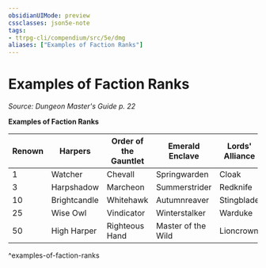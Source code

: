 ```yaml
---
obsidianUIMode: preview
cssclasses: json5e-note
tags:
- ttrpg-cli/compendium/src/5e/dmg
aliases: ["Examples of Faction Ranks"]
---
```

# Examples of Faction Ranks
*Source: Dungeon Master's Guide p. 22* 

**Examples of Faction Ranks**

| Renown | Harpers | Order of the Gauntlet | Emerald Enclave | Lords' Alliance | Zhentarim |
|--------|---------|-----------------------|-----------------|-----------------|-----------|
| 1 | Watcher | Chevall | Springwarden | Cloak | Fang |
| 3 | Harpshadow | Marcheon | Summerstrider | Redknife | Wolf |
| 10 | Brightcandle | Whitehawk | Autumnreaver | Stingblade | Viper |
| 25 | Wise Owl | Vindicator | Winterstalker | Warduke | Ardragon |
| 50 | High Harper | Righteous Hand | Master of the Wild | Lioncrown | Dread Lord |
^examples-of-faction-ranks